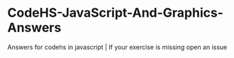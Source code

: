 # CodeHS-JavaScript-And-Graphics-Answers
Answers for codehs in javascript | If your exercise is missing open an issue
